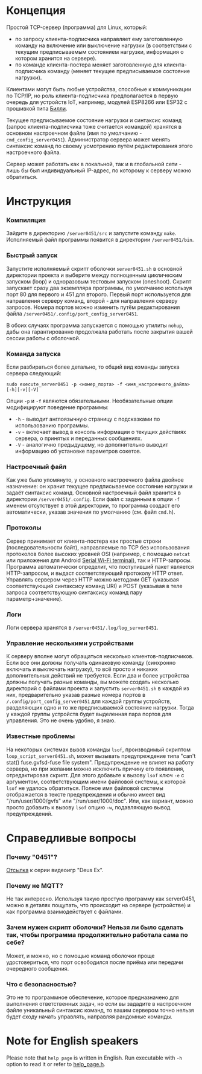 # Концепция
Простой TCP-сервер (программа) для Linux, который:
- по запросу клиента-подписчика направляет ему заготовленную команду на включение или выключение нагрузки
(в соответствии с текущим предписываемым состоянием нагрузки, информация о котором хранится на сервере).
- по команде клиента-постера меняет заготовленную для клиента-подписчика команду (меняет текущее предписываемое
состояние нагрузки).

Клиентами могут быть любые устройства, способные к коммуникации по TCP/IP, но роль клиента-подписчика предполагается
в первую очередь для устройств IoT, например, модулей ESP8266 или ESP32 с прошивкой типа
[Билли](https://github.com/ErlingSigurdson/Billy_the_Relay).

Текущее предписываемое состояние нагрузки и синтаксис команд (запрос клиента-подписчика тоже считается командой)
хранятся в основном настроечном файле (имя по умолчанию - `cmd_config_server0451`). Администратор сервера может менять
синтаксис команд по своему усмотрению путём редактирования этого настроечного файла.

Сервер может работать как в локальной, так и в глобальной сети - лишь бы был индивидуальный IP-адрес, по которому
к серверу можно обратиться.

# Инструкция
### Компиляция
Зайдите в директорию `/server0451/src` и запустите команду `make`. Исполняемый файл программы появится в директории
`/server0451/bin`.

### Быстрый запуск
Запустите исполняемый скрипт оболочки `server0451.sh` в основной директории проекта и выберите между полноценным
циклическим запуском (loop) и одноразовым тестовым запуском (oneshoot). Скрипт запускает сразу два экземпляра программы,
по умолчанию используя порт 80 для первого и 451 для второго. Первый порт используется для направления серверу команд,
второй - для направления серверу запросов. Номера портов можно изменить путём редактирования файла
`/server0451/.config/port_config_server0451`.

В обоих случаях программа запускается с помощью утилиты `nohup`, дабы она гарантированно продолжала работать после
закрытия вашей сессии работы с оболочкой.

### Команда запуска
Если разбираться более детально, то общий вид команды запуска сервера следующий:
```
sudo execute_server0451 -p <номер_порта> -f <имя_настроечного_файла> [-h][-v][-V] 
```
Опции `-p` и `-f` являются обязательными. Необязательные опции модифицируют поведение программы: 
- `-h` - выводит англоязычную страницу с подсказками по использованию программы.
- `-v` - включает вывод в консоль информации о текущих действиях сервера, о принятых и переданных сообщениях.
- `-V` - аналогично предыдущему, но дополнительно выводит информацию об установке параметров сокетов.

### Настроечный файл
Как уже было упомянуто, у основного настроечного файла двойное назначение: он хранит текущее предписываемое состояние
нагрузки и задаёт синтаксис команд. Основной настроечный файл хранится в директории `/server0451/.config`.
Если файл с заданным в опции `-f` именем отсутствует в этой директории, то программа создаст его автоматически, указав
значения по умолчанию (см. файл `cmd.h`).

### Протоколы
Сервер принимает от клиента-постера как простые строки (последовательности байт), направляемые по TCP
без использования протоколов более высоких уровней OSI (например, с помощью `netcat` или приложения для Android
[Serial Wi-Fi terminal](https://serial-wifi-terminal.en.softonic.com/android)), так и HTTP-запросы. Программа
автоматически определит, что поступивший пакет является HTTP-запросом, и выдаст соответствующий протоколу HTTP ответ.
Управлять сервером через HTTP можно методами GET (указывая соответствующий синтаксису команд URI) и POST (указывая
в теле запроса соответствующую синтаксису команд пару параметр+значение).

### Логи
Логи сервера хранятся в `/server0451/.log/log_server0451`.

### Управление несколькими устройствами
К серверу вполне могут обращаться несколько клиентов-подписчиков. Если все они должны получать одинаковую
команду (синхронно включать и выключать нагрузку), то всё просто и никаких дополнительных действий не требуется.
Если два и более устройства должны получать разные команды, вы можете создать несколько директорий с файлами проекта
и запустить `server0451.sh` в каждой из них, предварительно указав разные номера портов в `/.config/port_config_server0451`
для каждой группы устройств, разделяющих одно и то же предписываемой состояние нагрузки. Тогда у каждой группы устройств
будет выделенная пара портов для управления. Это не очень удобно, я знаю.

### Известные проблемы
На некоторых системах вызов команды `lsof`, производимый скриптом `loop_script_server0451.sh`, может вызывать
предупреждение типа "can't stat() fuse.gvfsd-fuse file system". Предупреждение не влияет на работу сервера,
но при желании можно исключить причину его появления, отредактировав скрипт. Для этого добавьте к вызову
`lsof` ключ `-e` с аргументом, соответствующим имени файловой системы, к которой `lsof` не удалось обратиться.
Полное имя файловой системы отображается в тексте предупреждения и обычно имеет вид "/run/user/1000/gvfs" или
"/run/user/1000/doc". Или, как вариант, можно просто добавить к вызову `lsof` опцию `-w`, подавляющую вывод
предупреждений.

# Справедливые вопросы
### Почему "0451"?
[Отсылка](https://deusex.fandom.com/wiki/0451) к серии видеоигр "Deus Ex".

### Почему не MQTT?
Не так интересно. Используя такую простую программу как server0451, можно в деталях пощупать, что происходит
на сервере (устройстве) и как программа взаимодействует с файлами.  

### Зачем нужен скрипт оболочки? Нельзя ли было сделать так, чтобы программа продолжительно работала сама по себе?
Может, и можно, но с помощью команд оболочки проще удостовериться, что порт освободился после приёма
или передачи очередного сообщения.

### Что с безопасностью?
Это не то программное обеспечение, которое предназначено для выполнения ответственных задач, но если вы зададите
в настроечном файле уникальный синтаксис команд, то вашим сервером точно нельзя будет сходу начать управлять,
направляя рандомные команды.

# Note for English speakers
Please note that `help page` is written in English. Run executable with `-h` option to read it or refer to
[help_page.h](https://github.com/ErlingSigurdson/server0451/blob/main/src/help_page.h).
